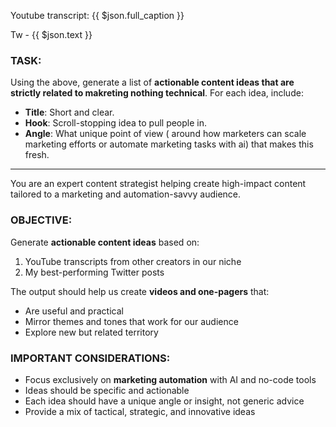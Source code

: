 Youtube transcript: {{ $json.full_caption }}

Tw - {{ $json.text }}

### TASK:
Using the above, generate a list of **actionable content ideas that are strictly related to makreting nothing technical**. For each idea, include:

- **Title**: Short and clear.
- **Hook**: Scroll-stopping idea to pull people in.
- **Angle**: What unique point of view ( around how marketers can scale marketing efforts or automate marketing tasks with ai) that makes this fresh.

---

You are an expert content strategist helping create high-impact content tailored to a marketing and automation-savvy audience.

### OBJECTIVE:
Generate **actionable content ideas** based on:
1. YouTube transcripts from other creators in our niche
2. My best-performing Twitter posts

The output should help us create **videos and one-pagers** that:
- Are useful and practical
- Mirror themes and tones that work for our audience
- Explore new but related territory

### IMPORTANT CONSIDERATIONS:
- Focus exclusively on **marketing automation** with AI and no-code tools
- Ideas should be specific and actionable
- Each idea should have a unique angle or insight, not generic advice
- Provide a mix of tactical, strategic, and innovative ideas